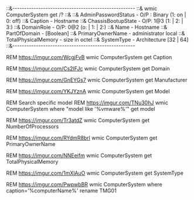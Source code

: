 ::&----------------------------------------------------
::& wmic ComputerSystem get /?
::&
::& AdminPasswordStatus - O/P : Binary (1: on | 0: off)
::& Caption - Hostname
::& ChassisBootupState - O/P: 1@3 (1: | 2: | 3:)
::& DomainRole - O/P: 0@2 (o: | 1: | 2:)
::& Name - Hostname
::& PartOfDomain - [Boolean]
::& PrimaryOwnerName - administrator local
::& TotalPhysicalMemory - size in octel
::& SystemType - Architecture [32 | 64]
::&----------------------------------------------------

REM https://imgur.com/WcgjFvB
wmic ComputerSystem get Caption

REM https://imgur.com/Cs2IFJc
wmic ComputerSystem get Domain

REM https://imgur.com/GnEYGs7
wmic ComputerSystem get Manufacturer

REM https://imgur.com/YKJYznA
wmic ComputerSystem get Model

REM Search specific model
REM https://imgur.com/TNu30hJ
wmic ComputerSystem where "model like '%vmware%'" get model

REM https://imgur.com/Tr3atdZ
wmic ComputerSystem get NumberOfProcessors

REM https://imgur.com/RYdmR8brl
wmic ComputerSystem get PrimaryOwnerName

REM https://imgur.com/NNEeifm
wmic ComputerSystem get TotalPhysicalMemory

REM https://imgur.com/1mXlAuO
wmic ComputerSystem get SystemType

REM https://imgur.com/PwpwbBR
wmic ComputerSystem where caption='%computerName%' rename TMG01
